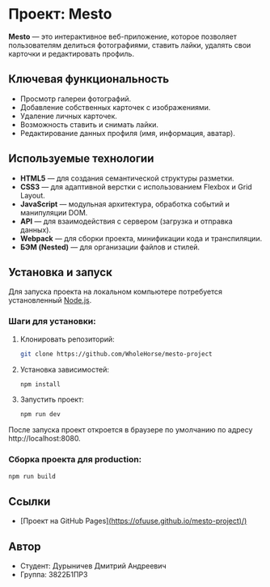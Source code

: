 # Проект: Mesto

**Mesto** — это интерактивное веб-приложение, которое позволяет пользователям делиться фотографиями, ставить лайки, удалять свои карточки и редактировать профиль.

## Ключевая функциональность

- Просмотр галереи фотографий.
- Добавление собственных карточек с изображениями.
- Удаление личных карточек.
- Возможность ставить и снимать лайки.
- Редактирование данных профиля (имя, информация, аватар).

## Используемые технологии

- **HTML5** — для создания семантической структуры разметки.
- **CSS3** — для адаптивной верстки с использованием Flexbox и Grid Layout.
- **JavaScript** — модульная архитектура, обработка событий и манипуляции DOM.
- **API** — для взаимодействия с сервером (загрузка и отправка данных).
- **Webpack** — для сборки проекта, минификации кода и транспиляции.
- **БЭМ (Nested)** — для организации файлов и стилей.


## Установка и запуск

Для запуска проекта на локальном компьютере потребуется установленный [Node.js](https://nodejs.org/).

### Шаги для установки:
1. Клонировать репозиторий:
   ```bash
   git clone https://github.com/WholeHorse/mesto-project
   ```
2. Установка зависимостей:
    ```bash
    npm install
    ```
3. Запустить проект:
    ```bash
    npm run dev
    ```
После запуска проект откроется в браузере по умолчанию по адресу http://localhost:8080.
### Сборка проекта для production:
```bash
npm run build
```

## Ссылки
- [Проект на GitHub Pages][(https://ofuuse.github.io/mesto-project)/)](https://ofuuse.github.io/mesto-project)

## Автор
- Студент: Дурыничев Дмитрий Андреевич
- Группа: 3822Б1ПР3
